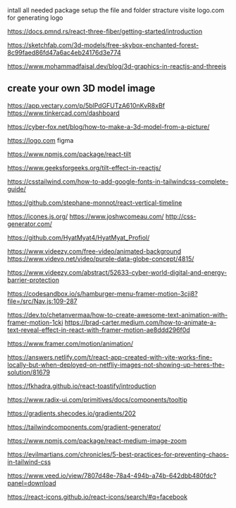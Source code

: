 intall all needed package
setup the file and folder stracture
visite logo.com for generating logo
&nbsp;

<!-- react-three-fiber -->
https://docs.pmnd.rs/react-three-fiber/getting-started/introduction


<!-- 3D model sites -->
https://sketchfab.com/3d-models/free-skybox-enchanted-forest-8c99faed86fd47a6ac4eb24176d3e774

https://www.mohammadfaisal.dev/blog/3d-graphics-in-reactjs-and-threejs

## create your own 3D model image
https://app.vectary.com/p/5blPdGFUTzA610nKvR8xBf
https://www.tinkercad.com/dashboard

<!-- list fo 3d tools -->
https://cyber-fox.net/blog/how-to-make-a-3d-model-from-a-picture/



<!-- logo design and generate -->
https://logo.com
figma

<!-- react tilt -->
https://www.npmjs.com/package/react-tilt


<!-- react-parallel-tilt -->
https://www.geeksforgeeks.org/tilt-effect-in-reactjs/


<!-- to add font from google -->
https://csstailwind.com/how-to-add-google-fonts-in-tailwindcss-complete-guide/


<!-- vertical time line element -->
https://github.com/stephane-monnot/react-vertical-timeline



https://icones.js.org/
https://www.joshwcomeau.com/
http://css-generator.com/


<!-- see this best sample portfolio -->
https://github.com/HyatMyat4/HyatMyat_Profiol/

<!-- free animated background -->
https://www.videezy.com/free-video/animated-background
https://www.videvo.net/video/purple-data-globe-concept/4815/

https://www.videezy.com/abstract/52633-cyber-world-digital-and-energy-barrier-protection


<!-- menu framer motion animation -->
https://codesandbox.io/s/hamburger-menu-framer-motion-3cji8?file=/src/Nav.js:109-287

<!-- text typing keybowrd animation -->
https://dev.to/chetanvermaa/how-to-create-awesome-text-animation-with-framer-motion-1cki
https://brad-carter.medium.com/how-to-animate-a-text-reveal-effect-in-react-with-framer-motion-ae8ddd296f0d

<!-- new framer motion -->
https://www.framer.com/motion/animation/

<!-- facing issue with image deploying -->
https://answers.netlify.com/t/react-app-created-with-vite-works-fine-locally-but-when-deployed-on-netfliy-images-not-showing-up-heres-the-solution/81679

<!--  best react alert lib -->
https://fkhadra.github.io/react-toastify/introduction

<!-- radix -->
https://www.radix-ui.com/primitives/docs/components/tooltip

<!-- best color gradient background link -->
https://gradients.shecodes.io/gradients/202

https://tailwindcomponents.com/gradient-generator/

<!-- for image zoom library -->
https://www.npmjs.com/package/react-medium-image-zoom


<!-- best pratice to use tailwing with react -->
https://evilmartians.com/chronicles/5-best-practices-for-preventing-chaos-in-tailwind-css

<!-- window screen record -->
https://www.veed.io/view/7807d48e-78a4-494b-a74b-642dbb480fdc?panel=download

<!-- best react icon library -->
https://react-icons.github.io/react-icons/search/#q=facebook